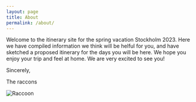 ```yaml
---
layout: page
title: About
permalink: /about/
---
```


Welcome to the itinerary site for the spring vacation Stockholm 2023. Here we have compiled information we think will be helful for you, and have sketched a proposed itinerary for the days you will be here. We hope you enjoy your trip and feel at home. We are very excited to see you!

Sincerely,

The raccons

![Raccoon](https://media.giphy.com/media/StWnlQipuBrz2/giphy.gif)
